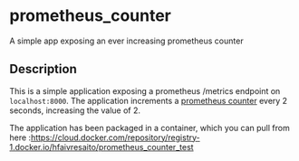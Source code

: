 # prometheus_counter
A simple app exposing an ever increasing prometheus counter

## Description
This is a simple application exposing a prometheus /metrics endpoint on `localhost:8000`.
The application increments a [prometheus counter](https://github.com/prometheus/client_python#counter) every 2 seconds, increasing the value of 2.

The application has been packaged in a container, which you can pull from here :https://cloud.docker.com/repository/registry-1.docker.io/hfaivresaito/prometheus_counter_test

